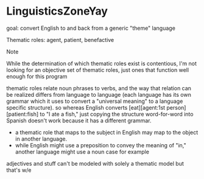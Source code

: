 # LinguisticsZoneYay

goal: convert English to and back from a generic "theme" language

Thematic roles: agent, patient, benefactive

> [!NOTE]
> While the determination of which thematic roles exist is contentious, I'm not looking for an objective set of thematic roles, just ones that function well enough for this program

thematic roles relate noun phrases to verbs, and the way that relation can be realized differs from language to language (each language has its own grammar which it uses to convert a "universal meaning" to a language specific structure). so whereas English converts [eat][agent:1st person][patient:fish] to "I ate a fish," just copying the structure word-for-word into Spanish doesn't work because it has a different grammar.
- a thematic role that maps to the subject in English may map to the object in another language.
- while English might use a preposition to convey the meaning of "in," another language might use a noun case for example

adjectives and stuff can't be modeled with solely a thematic model but that's w/e
